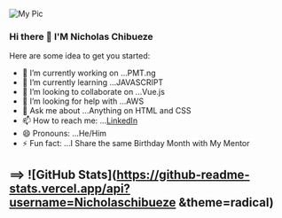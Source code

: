 
 ![My Pic](https://raw.githubusercontent.com/blueedgetechno/blueedgetechno/master/img/profile.gif)


### Hi there 👋 I'M Nicholas Chibueze



Here are some idea to get you started:

- 🔭 I’m currently working on ...PMT.ng
- 🌱 I’m currently learning ...JAVASCRIPT
- 👯 I’m looking to collaborate on ...Vue.js
- 🤔 I’m looking for help with ...AWS
- 💬 Ask me about ...Anything on HTML and CSS
- 📫 How to reach me: ...[LinkedIn](https://www.linkedin.com/in/nicholas-chibueze-michael-05b235206)
- 😄 Pronouns: ...He/Him
- ⚡ Fun fact: ...I Share the same Birthday Month with My Mentor

==>
![GitHub Stats](https://github-readme-stats.vercel.app/api?username=Nicholaschibueze &theme=radical)
- 

